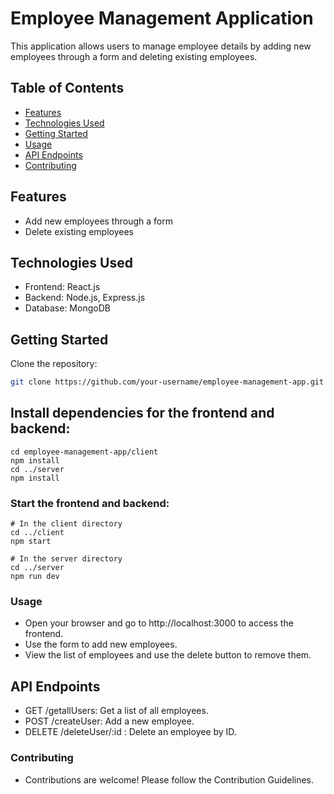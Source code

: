 # Employee Management Application

This application allows users to manage employee details by adding new employees through a form and deleting existing employees.

## Table of Contents
- [Features](#features)
- [Technologies Used](#technologies-used)
- [Getting Started](#getting-started)
- [Usage](#usage)
- [API Endpoints](#api-endpoints)
- [Contributing](#contributing)

## Features
- Add new employees through a form
- Delete existing employees

## Technologies Used
- Frontend: React.js
- Backend: Node.js, Express.js
- Database: MongoDB

## Getting Started
Clone the repository:
   ```bash
   git clone https://github.com/your-username/employee-management-app.git
   ```
## Install dependencies for the frontend and backend:

```
cd employee-management-app/client
npm install
cd ../server
npm install
```
### Start the frontend and backend:

```
# In the client directory
cd ../client
npm start
```
```
# In the server directory
cd ../server
npm run dev
```
### Usage
- Open your browser and go to http://localhost:3000 to access the frontend.
- Use the form to add new employees.
- View the list of employees and use the delete button to remove them.
## API Endpoints
- GET /getallUsers: Get a list of all employees.
- POST /createUser: Add a new employee.
- DELETE /deleteUser/:id : Delete an employee by ID.
### Contributing
- Contributions are welcome! Please follow the Contribution Guidelines.



